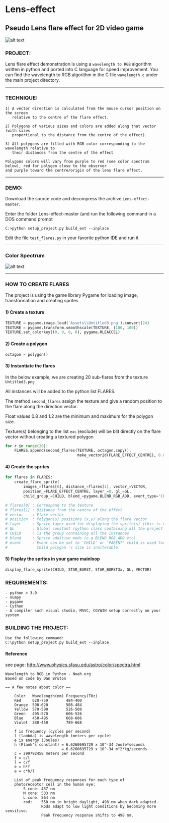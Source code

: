 # Lens-effect

## Pseudo Lens flare effect for 2D video game

![alt text](https://github.com/yoyoberenguer/lens-effect/blob/master/LensFlare.gif) 

### PROJECT:

Lens flare effect demonstration is using a `wavelength to RGB` algorithm
written in python and ported into C language for speed improvement.
You can find the wavelength to RGB algorithm in the C file `wavelength.c` under the main
project directory.

---

### TECHNIQUE:
```
1) A vector direction is calculated from the mouse cursor position on the screen 
   relative to the centre of the flare effect. 
   
2) Polygons of various sizes and colors are added along that vector (with sizes 
   proportional to the distance from the centre of the effect).
   
3) All polygons are filled with RGB color corresponding to the wavelength relative to
   their distances from the centre of the effect
   
Polygons colors will vary from purple to red (see color spectrum below), red for polygon close to the observer
and purple toward the centre/origin of the lens flare effect.
```

---

### DEMO: 

Download the source code and decompress the archive `Lens-effect-master`.

Enter the folder Lens-effect-master (and run the following command in a DOS 
command prompt

```
C:>python setup_project.py build_ext --inplace
```

Edit the file `test_flares.py` in your favorite python IDE and run it 

---

### Color Spectrum

![alt text](https://github.com/yoyoberenguer/lens-effect/blob/master/color_spectrum.png) 

---

### HOW TO CREATE FLARES

The project is using the game library Pygame for loading image, transformation and creating sprites 

#### 1) Create a texture

```python
TEXTURE = pygame.image.load('Assets\\Untitled3.png').convert(24)
TEXTURE = pygame.transform.smoothscale(TEXTURE, (100, 100))
TEXTURE.set_colorkey((0, 0, 0, 0), pygame.RLEACCEL) 
```

#### 2) Create a polygon

```python
octagon = polygon()
```

#### 3) Instantiate the flares

In the below example, we are creating 20 sub-flares from the texture `Untitled3.png`

All instances will be added to the python list FLARES.

The method `second_flares` assign the texture and give a random position to the
flare along the direction vector. 

Float values 0.8 and 1.2 are the minimum and maximum for the polygon size.

Texture(s) belonging to the list `exc` (exclude) will be blit directly
on the flare vector without creating a textured polygon

``` python
for r in range(20):
    FLARES.append(second_flares(TEXTURE, octagon.copy(),
                                make_vector2d(FLARE_EFFECT_CENTRE), 0.8, 1.2, exc))


```

#### 4) Create the sprites

```python
for flares in FLARES:
    create_flare_sprite(
        images_=flares[0], distance_=flares[1], vector_=VECTOR,
        position_=FLARE_EFFECT_CENTRE, layer_=0, gl_=GL,
        child_group_=CHILD, blend_=pygame.BLEND_RGB_ADD, event_type='CHILD', delete_=False)

# flares[0] : Correspond to the texture 
# flares[1] : Distance from the centre of the effect
# vector    : Flare vector
# position  : Polygon(s) positions (x,y) along the flare vector
# layer     : Sprite layer used for displaying the sprite(s) (this is not implemented yet)
# GL        : Global constant (python class containing all the project constants and variables)
# CHILD     : is the group containing all the instances
# blend     : Sprite additive mode (e.g BLEND_RGB_ADD etc)
# event     : Event can be set to 'CHILD' or 'PARENT' child is used for the flares (polygons)
#             Child polygon 's size is inalterable. 
```

#### 5) Fisplay the sprites in your game mainloop

```python
display_flare_sprite(CHILD, STAR_BURST, STAR_BURST3x, GL, VECTOR)
```

### REQUIREMENTS:
```
- python > 3.0
- numpy 
- pygame 
- Cython
- A compiler such visual studio, MSVC, CGYWIN setup correctly on your system
```

### BUILDING THE PROJECT:
```
Use the following command:
C:\python setup_project.py build_ext --inplace
```

#### Reference 
see page:
http://www.physics.sfasu.edu/astro/color/spectra.html

```
Wavelength to RGB in Python - Noah.org
Based on code by Dan Bruton

== A few notes about color ==

    Color   Wavelength(nm) Frequency(THz)
    Red     620-750        484-400
    Orange  590-620        508-484
    Yellow  570-590        526-508
    Green   495-570        606-526
    Blue    450-495        668-606
    Violet  380-450        789-668

    f is frequency (cycles per second)
    l (lambda) is wavelength (meters per cycle)
    e is energy (Joules)
    h (Plank's constant) = 6.6260695729 x 10^-34 Joule*seconds
                         = 6.6260695729 x 10^-34 m^2*kg/seconds
    c = 299792458 meters per second
    f = c/l
    l = c/f
    e = h*f
    e = c*h/l

    List of peak frequency responses for each type of 
    photoreceptor cell in the human eye:
        S cone: 437 nm
        M cone: 533 nm
        L cone: 564 nm
        rod:    550 nm in bright daylight, 498 nm when dark adapted. 
                Rods adapt to low light conditions by becoming more sensitive.
                Peak frequency response shifts to 498 nm.


```




